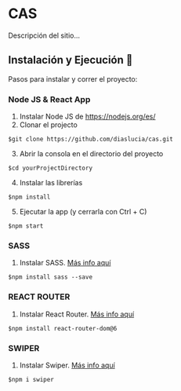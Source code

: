 # CAS

Descripción del sitio...

## Instalación y Ejecución 🚀

Pasos para instalar y correr el proyecto:

### Node JS & React App

1. Instalar Node JS de https://nodejs.org/es/
2. Clonar el projecto
```
$git clone https://github.com/diaslucia/cas.git
```
3. Abrir la consola en el directorio del proyecto
```
$cd yourProjectDirectory
```
4. Instalar las librerías
```
$npm install
```
5. Ejecutar la app (y cerrarla con Ctrl + C)
```
$npm start
```

### SASS

1. Instalar SASS. [Más info aquí](https://create-react-app.dev/docs/adding-a-sass-stylesheet/)
```
$npm install sass --save
```

### REACT ROUTER

1. Instalar React Router. [Más info aquí](https://v5.reactrouter.com/web/guides/quick-start)
```
$npm install react-router-dom@6
```
### SWIPER

1. Instalar Swiper. [Más info aquí](https://swiperjs.com/react)
```
$npm i swiper
```
  